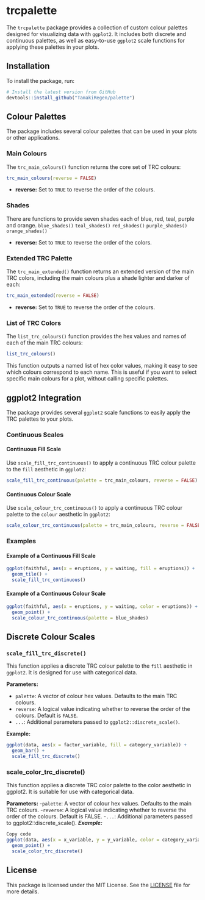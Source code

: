 # trcpalette

The `trcpalette` package provides a collection of custom colour palettes designed for visualizing data with `ggplot2`. It includes both discrete and continuous palettes, as well as easy-to-use `ggplot2` scale functions for applying these palettes in your plots.

## Installation

To install the package, run:

```r
# Install the latest version from GitHub
devtools::install_github("TamakiRegen/palette")
```

## Colour Palettes

The package includes several colour palettes that can be used in your plots or other applications.

### Main Colours

The `trc_main_colours()` function returns the core set of TRC colours:

```r
trc_main_colours(reverse = FALSE)
```

- **reverse:** Set to `TRUE` to reverse the order of the colours.

### Shades
There are functions to provide seven shades each of blue, red, teal, purple and orange. 
`blue_shades()`  `teal_shades()` `red_shades()` `purple_shades()`  `orange_shades()` 

- **reverse:** Set to `TRUE` to reverse the order of the colors.

### Extended TRC Palette

The `trc_main_extended()` function returns an extended version of the main TRC colors, including the main colours plus a shade lighter and darker of each:

```r
trc_main_extended(reverse = FALSE)
```

- **reverse:** Set to `TRUE` to reverse the order of the colours.

### List of TRC Colors

The `list_trc_colours()` function provides the hex values and names of each of the main TRC colours:

```r
list_trc_colours()
```

This function outputs a named list of hex color values, making it easy to see which colours correspond to each name. This is useful if you want to select specific main colours for a plot, without calling specific palettes.

## ggplot2 Integration

The package provides several `ggplot2` scale functions to easily apply the TRC palettes to your plots.

### Continuous Scales

#### Continuous Fill Scale

Use `scale_fill_trc_continuous()` to apply a continuous TRC colour palette to the `fill` aesthetic in `ggplot2`:

```r
scale_fill_trc_continuous(palette = trc_main_colours, reverse = FALSE)
```

#### Continuous Colour Scale

Use `scale_colour_trc_continuous()` to apply a continuous TRC colour palette to the `colour` aesthetic in `ggplot2`:

```r
scale_colour_trc_continuous(palette = trc_main_colours, reverse = FALSE)
```

### Examples

#### Example of a Continuous Fill Scale

```r
ggplot(faithful, aes(x = eruptions, y = waiting, fill = eruptions)) +
  geom_tile() +
  scale_fill_trc_continuous()
```

#### Example of a Continuous Colour Scale

```r
ggplot(faithful, aes(x = eruptions, y = waiting, color = eruptions)) +
  geom_point() +
  scale_colour_trc_continuous(palette = blue_shades)
```
## Discrete Colour Scales

### `scale_fill_trc_discrete()`
This function applies a discrete TRC colour palette to the `fill` aesthetic in `ggplot2`. It is designed for use with categorical data.

**Parameters:**
- `palette`: A vector of colour hex values. Defaults to the main TRC colours.
- `reverse`: A logical value indicating whether to reverse the order of the colours. Default is `FALSE`.
- `...`: Additional parameters passed to `ggplot2::discrete_scale()`.

**Example:**
```r
ggplot(data, aes(x = factor_variable, fill = category_variable)) +
  geom_bar() +
  scale_fill_trc_discrete()
```

### scale_color_trc_discrete()
This function applies a discrete TRC color palette to the color aesthetic in ggplot2. It is suitable for use with categorical data.

**Parameters:**
-`palette`: A vector of colour hex values. Defaults to the main TRC colours.
-`reverse`: A logical value indicating whether to reverse the order of the colours. Default is FALSE.
-`...`: Additional parameters passed to ggplot2::discrete_scale().
***Example:***
```r
Copy code
ggplot(data, aes(x = x_variable, y = y_variable, color = category_variable)) +
  geom_point() +
  scale_color_trc_discrete()
```
## License

This package is licensed under the MIT License. See the [LICENSE](LICENSE) file for more details.
